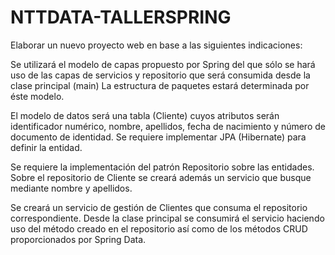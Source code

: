 # NTTDATA-TALLERSPRING

Elaborar un nuevo proyecto web en base a las siguientes indicaciones:

Se utilizará el modelo de capas propuesto por Spring del que sólo se hará uso de las capas de servicios y repositorio que será consumida desde la clase principal (main) La estructura de paquetes estará determinada por éste modelo.

El modelo de datos será una tabla (Cliente) cuyos atributos serán identificador numérico, nombre, apellidos, fecha de nacimiento y número de documento de identidad. Se requiere implementar JPA (Hibernate) para definir la entidad.

Se requiere la implementación del patrón Repositorio sobre las entidades. Sobre el repositorio de Cliente se creará además un servicio que busque mediante nombre y apellidos.

Se creará un servicio de gestión de Clientes que consuma el repositorio correspondiente. Desde la clase principal se consumirá el servicio haciendo uso del método creado en el repositorio así como de los métodos CRUD proporcionados por Spring Data.
